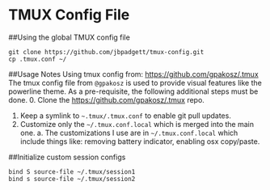 TMUX Config File
========================

##Using the global TMUX config file
```
git clone https://github.com/jbpadgett/tmux-config.git
cp .tmux.conf ~/
```
##Usage Notes
Using tmux config from: https://github.com/gpakosz/.tmux
The tmux config file from ```@gpakosz``` is used to provide visual features like the powerline theme.
As a pre-requisite, the following additional steps must be done.
0. Clone the https://github.com/gpakosz/.tmux repo.
1. Keep a symlink to ```~.tmux/.tmux.conf``` to enable git pull updates.
2. Customize only the ```~/.tmux.conf.local``` which is merged into the main one.
    a. The customizations I use are in ```~/.tmux.conf.local``` which include things like:  removing battery indicator, enabling osx copy/paste.



##Initialize custom session configs
```
bind S source-file ~/.tmux/session1  
bind s source-file ~/.tmux/session2  
```




